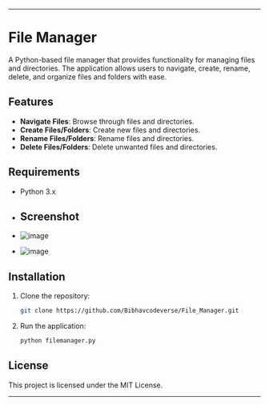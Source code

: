 

---

# File Manager

A Python-based file manager that provides functionality for managing files and directories. The application allows users to navigate, create, rename, delete, and organize files and folders with ease.

## Features

- **Navigate Files**: Browse through files and directories.
- **Create Files/Folders**: Create new files and directories.
- **Rename Files/Folders**: Rename files and directories.
- **Delete Files/Folders**: Delete unwanted files and directories.

## Requirements

- Python 3.x

- ## Screenshot
- ![image](https://github.com/user-attachments/assets/ad632b6c-ca6f-451b-aa3a-1657ab7aefa0)
- ![image](https://github.com/user-attachments/assets/db2d4951-4202-45a4-ba68-fc524dc45e88)



## Installation

1. Clone the repository:
   ```bash
   git clone https://github.com/Bibhavcodeverse/File_Manager.git
   ```

2. Run the application:
   ```bash
   python filemanager.py
   ```

## License

This project is licensed under the MIT License.

---

